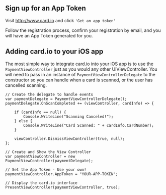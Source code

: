 
## Sign up for an App Token
Visit http://www.card.io and click `'Get an app token'`

Follow the registration process, confirm your registration by email, and you will have an App Token generated for you.


## Adding card.io to your iOS app

The most simple way to integrate card.io into your iOS app is to use the `PaymentViewController` just as you would any other UIViewController.  You will need to pass in an instance of `PaymentViewControllerDelegate` to the constructor so you can handle when a card is scanned, or the user has cancelled scanning.

```
// Create the delegate to handle events
var paymentDelegate = PaymentViewControllerDelegate();
paymentDelegate.OnScanCompleted += (viewController, cardInfo) => {

	if (cardInfo == null) {
		Console.WriteLine("Scanning Canceled!");
	} else {
		Console.WriteLine("Card Scanned: " + cardInfo.CardNumber);
	}	
	
	viewController.DismissViewController(true, null);
};

// Create and Show the View Controller
var paymentViewController = new PaymentViewController(paymentDelegate);

// Set the App Token - Use your own!
paymentViewController.AppToken = "YOUR-APP-TOKEN";

// Display the card.io interface
PresentViewController(paymentViewController, true);
```
